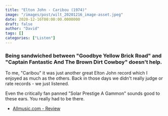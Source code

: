 ```yaml
---
title: "Elton John - Caribou (1974)"
image: "/images/post/wilt_20201216_image-asset.jpeg"
date: 2020-12-16T00:00:00.0000000
draft: false
author: "David"
tags: []
categories: ["Listen"]
---
```

### Being sandwiched between "Goodbye Yellow Brick Road" and "Captain Fantastic And The Brown Dirt Cowboy" doesn't help.

 To me, "Caribou" it was just another great Elton John record which I enjoyed as much as the others. Back in those days we didn't really judge or rate records - we just listened.

 Even the critically fan panned "Solar Prestige A Gammon" sounds good to these ears. You really had to be there.

-  [Allmusic.com - Review](https://www.allmusic.com/album/caribou-mw0000190393)